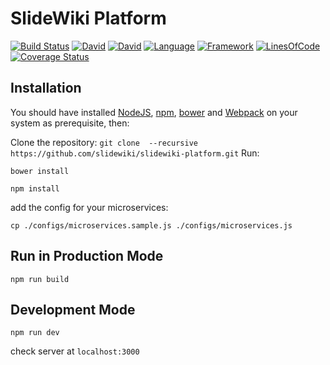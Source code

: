 # SlideWiki Platform #
[![Build Status](https://orca.snap-ci.com/slidewiki/slidewiki-platform/branch/master/build_image)](https://orca.snap-ci.com/slidewiki/slidewiki-platform/branch/master)
[![David](https://img.shields.io/david/slidewiki/slidewiki-platform.svg?style=flat-square)](https://david-dm.org/slidewiki/slidewiki-platform)
[![David](https://img.shields.io/david/dev/slidewiki/slidewiki-platform.svg?style=flat-square)](https://david-dm.org/slidewiki/slidewiki-platform#info=devDependencies)
[![Language](https://img.shields.io/badge/Language-Javascript%20ECMA2015-lightgrey.svg?style=flat-square)](https://developer.mozilla.org/en-US/docs/Web/JavaScript)
[![Framework](https://img.shields.io/badge/Framework-NodeJS%205.7.0-blue.svg?style=flat-square)](https://nodejs.org/)
[![LinesOfCode](https://img.shields.io/badge/LOC-1271-lightgrey.svg?style=flat-square)](https://github.com/slidewiki/Microservice-Template/blob/master/application/package.json)
[![Coverage Status](https://coveralls.io/repos/github/slidewiki/slidewiki-platform/badge.svg?branch=master)](https://coveralls.io/github/slidewiki/slidewiki-platform?branch=master)


## Installation ##

You should have installed [NodeJS](https://nodejs.org/), [npm](https://github.com/npm/npm), [bower](http://bower.io/) and [Webpack](https://webpack.github.io/) on your system as prerequisite, then:

Clone the repository: `git clone  --recursive https://github.com/slidewiki/slidewiki-platform.git`
Run:

`bower install`

`npm install`

add the config for your microservices:

`cp ./configs/microservices.sample.js ./configs/microservices.js`


## Run in Production Mode ##

`npm run build`


## Development Mode ##

`npm run dev`

check server at `localhost:3000`
